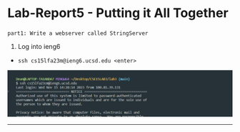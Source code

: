 # Lab-Report5 - Putting it All Together

`part1: Write a webserver called StringServer`

1. Log into ieng6

- `ssh cs15lfa23m@ieng6.ucsd.edu <enter>`

![Image](ienglogined.png)

---
